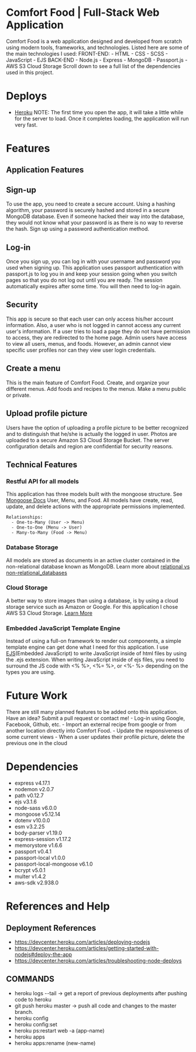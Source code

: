 # Comfort Food | Full-Stack Web Application

Comfort Food is a web application designed and developed from scratch using modern tools, frameworks, and technologies. 
Listed here are some of the main technologies I used:
  FRONT-END: 
    - HTML
    - CSS
    - SCSS
    - JavaScript
    - EJS
  BACK-END
    - Node.js
    - Express
    - MongoDB
    - Passport.js
    - AWS S3 Cloud Storage
Scroll down to see a full list of the dependencies used in this project.

# Deploys
 - [Heroku](https://comfort-food.herokuapp.com/)
  NOTE: The first time you open the app, it will take a little while for the server to load. Once it completes loading, the application will run very fast.

# Features

## Application Features
## Sign-up
  To use the app, you need to create a secure account. Using a hashing algorithm, your password is securely hashed and stored in a secure MongoDB database. Even if someone hacked their way into the database, they would not know what your password is as there is no way to reverse the hash.
  Sign up using a password authentication method.

## Log-in
  Once you sign up, you can log in with your username and password you used when signing up. This application uses passport authentication with passport.js to log you in and keep your session going when you switch pages so that you do not log out until you are ready. The session automatically expires after some time. You will then need to log-in again.

## Security
  This app is secure so that each user can only access his/her account information. Also, a user who is not logged in cannot access any current user's information. If a user tries to load a page they do not have permission to access, they are redirected to the home page.
  Admin users have access to view all users, menus, and foods. However, an admin cannot view specific user profiles nor can they view user login credentials.

## Create a menu
  This is the main feature of Comfort Food. Create, and organize your different menus. Add foods and recipes to the menus. Make a menu public or private. 

## Upload profile picture
  Users have the option of uploading a profile picture to be better recognized and to distinguish that he/she is actually the logged in user. Photos are uploaded to a secure Amazon S3 Cloud Storage Bucket. The server configuration details and region are confidential for security reasons.

## Technical Features

### Restful API for all models
  This application has three models built with the mongoose structure.
    See [Mongoose Docs](https://mongoosejs.com/docs/api.html)
    User, Menu, and Food.
    All models have create, read, update, and delete actions with the appropriate permissions implemented.

    Relationships:
      - One-to-Many (User -> Menu)
      - One-to-One (Menu -> User)
      - Many-to-Many (Food -> Menu)
  
### Database Storage
  All models are stored as documents in an active cluster contained in the non-relational database known as MongoDB.
  Learn more about [relational vs non-relational_databases](https://www.pluralsight.com/blog/software-development/relational-vs-non-relational-databases)

### Cloud Storage
  A better way to store images than using a database, is by using a cloud storage service such as Amazon or Google. For this application I chose AWS S3 Cloud Storage. 
  [Learn More](https://docs.aws.amazon.com/AmazonS3/latest/userguide/Welcome.html)

### Embedded JavaScript Template Engine
  Instead of using a full-on framework to render out components, a simple template engine can get done what I need for this application. 
  I use [EJS](https://ejs.co/)(Embedded JavaScript) to write JavaScript inside of html files by using the .ejs extension.
  When writing JavaScript inside of ejs files, you need to surround the JS code with <% %>, <%= %>, or <%- %> depending on the types you are using.

# Future Work
  There are still many planned features to be added onto this application. Have an idea? Submit a pull request or contact me!
    - Log-in using Google, Facebook, Github, etc.
    - Import an external recipe from google or from another location directly into Comfort Food.
    - Update the responsiveness of some current views
    - When a user updates their profile picture, delete the previous one in the cloud

# Dependencies
  - express v4.17.1
  - nodemon v2.0.7
  - path v0.12.7
  - ejs v3.1.6
  - node-sass v6.0.0
  - mongoose v5.12.14
  - dotenv v10.0.0
  - esm v3.2.25
  - body-parser v1.19.0
  - express-session v1.17.2
  - memorystore v1.6.6
  - passport v0.4.1
  - passport-local v1.0.0
  - passport-local-mongoose v6.1.0
  - bcrypt v5.0.1
  - multer v1.4.2
  - aws-sdk v2.938.0

# References and Help

## Deployment References
 - https://devcenter.heroku.com/articles/deploying-nodejs
 - https://devcenter.heroku.com/articles/getting-started-with-nodejs#deploy-the-app
 - https://devcenter.heroku.com/articles/troubleshooting-node-deploys

## COMMANDS
 - heroku logs --tail -> get a report of previous deployments after pushing code to heroku
 - git push heroku master -> push all code and changes to the master branch.
 - heroku config
 - heroku config:set
 - heroku ps:restart web -a (app-name) 
 - heroku apps
 - heroku apps:rename (new-name)
